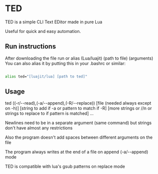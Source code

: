 # TED
TED is a simple CLI Text EDitor made in pure Lua

Useful for quick and easy automation.

Run instructions
-----
After downloading the file run or alias (Lua/luajit) (path to file) (arguments)
You can also alias it by putting this in your .bashrc or similar:
```bash

alias ted="[luajit/lua] [path to ted]"
```

Usage
-----
ted ((-r/--read),(-a/--append),(-R/--replace)) [file (needed always except on -h)] [string to add if -a or pattern to match if -R] [more strings or //n or strings to replace to if pattern is matched] ...

Newlines need to be in a separate argument (same command) but strings don't have almost any restrictions



Also the program doesn't add spaces between different arguments on the file

The program always writes at the end of a file on append (-a/--append) mode

TED is compatible with lua's gsub patterns on replace mode
